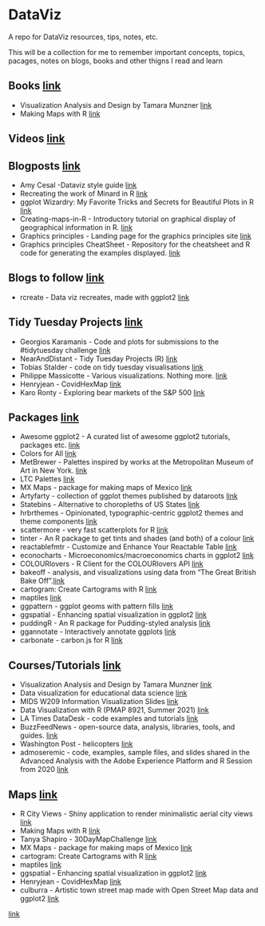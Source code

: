 # DataViz
A repo for DataViz resources, tips, notes, etc. 

This will be a collection for me to remember important concepts, topics, pacages, notes on blogs, books and other thigns I read and learn


## Books [link]()
* Visualization Analysis and Design by Tamara Munzner [link](https://www.cs.ubc.ca/~tmm/vadbook/)
* Making Maps with R [link](https://bookdown.org/nicohahn/making_maps_with_r5/docs/introduction.html)

## Videos [link]()

## Blogposts [link]()
* Amy Cesal -Dataviz style guide [link](https://github.com/amycesal/dataviz-style-guide)
* Recreating the work of Minard in R [link](https://github.com/schochastics/minard)
* ggplot Wizardry: My Favorite Tricks and Secrets for Beautiful Plots in R [link](https://github.com/z3tt/OutlierConf2021)
* Creating-maps-in-R - Introductory tutorial on graphical display of geographical information in R. [link](https://github.com/Robinlovelace/Creating-maps-in-R)
* Graphics principles - Landing page for the graphics principles site [link](https://github.com/GraphicsPrinciples/GraphicsPrinciples.github.io)
* Graphics principles CheatSheet - Repository for the cheatsheet and R code for generating the examples displayed. [link](https://github.com/GraphicsPrinciples/CheatSheet)

## Blogs to follow [link]()
* rcreate - Data viz recreates, made with ggplot2 [link](https://github.com/haro-ca/rcreate)


## Tidy Tuesday Projects [link]()
* Georgios Karamanis - Code and plots for submissions to the #tidytuesday challenge [link](https://github.com/gkaramanis/tidytuesday)
* NearAndDistant - Tidy Tuesday Projects (R) [link](https://github.com/NearAndDistant/data_science_with_r)
* Tobias Stalder - code on tidy tuesday visualisations [link](https://github.com/toebR/Tidy-Tuesday)
* Philippe Massicotte - Various visualizations. Nothing more. [link](https://github.com/PMassicotte/dataviz)
* Henryjean - CovidHexMap [link](https://github.com/Henryjean/CovidHexMap)
* Karo Ronty - Exploring bear markets of the S&P 500 [link](https://github.com/KaroRonty/BearMarkets)



## Packages [link]()
* Awesome ggplot2 - A curated list of awesome ggplot2 tutorials, packages etc. [link](https://github.com/erikgahner/awesome-ggplot2)
* Colors for All [link](https://github.com/mtennekes/cols4all)
* MetBrewer - Palettes inspired by works at the Metropolitan Museum of Art in New York. [link](https://github.com/BlakeRMills/MetBrewer)
* LTC Palettes [link](https://github.com/loukesio/ltc_palettes)
* MX Maps - package for making maps of Mexico [link](https://github.com/diegovalle/mxmaps)
* Artyfarty -  collection of ggplot themes published by dataroots [link](https://github.com/datarootsio/artyfarty)
* Statebins - Alternative to choropleths of US States [link](https://github.com/hrbrmstr/statebins)
* hrbrthemes - Opinionated, typographic-centric ggplot2 themes and theme components [link](https://github.com/hrbrmstr/hrbrthemes)
* scattermore - very fast scatterplots for R [link](https://github.com/exaexa/scattermore#scattermore)
* tinter - An R package to get tints and shades (and both) of a colour [link](https://github.com/sebdalgarno/tinter)
* reactablefmtr - Customize and Enhance Your Reactable Table [link](https://github.com/kcuilla/reactablefmtr)
* econocharts - Microeconomics/macroeconomics charts in ggplot2 [link](https://github.com/R-CoderDotCom/econocharts)
* COLOURlovers - R Client for the COLOURlovers API [link](https://github.com/andrewheiss/colourlovers)
* bakeoff -  analysis, and visualizations using data from “The Great British Bake Off”.[link](https://github.com/apreshill/bakeoff)
* cartogram: Create Cartograms with R [link](https://github.com/sjewo/cartogram)
* maptiles [link](https://github.com/riatelab/maptiles)
* ggpattern - ggplot geoms with pattern fills [link](https://github.com/coolbutuseless/ggpattern)
* ggspatial - Enhancing spatial visualization in ggplot2 [link](https://github.com/paleolimbot/ggspatial)
* puddingR - An R package for Pudding-styled analysis [link](https://github.com/the-pudding/puddingR)
* ggannotate - Interactively annotate ggplots [link](https://github.com/MattCowgill/ggannotate)   
* carbonate - carbon.js for R [link](https://github.com/yonicd/carbonate)

## Courses/Tutorials [link]()
* Visualization Analysis and Design by Tamara Munzner [link](https://www.cs.ubc.ca/~tmm/vadbook/)
* Data visualization for educational data science [link](https://github.com/uo-datasci-specialization/c2-dataviz-2021)
* MIDS W209 Information Visualization Slides [link](https://github.com/john-guerra/MIDS_W209_Information_Visualization_Slides)
* Data Visualization with R (PMAP 8921, Summer 2021) [link](https://github.com/andrewheiss/datavizs21.classes.andrewheiss.com)
* LA Times DataDesk - code examples and tutorials [link](https://github.com/datadesk/tutorials)
* BuzzFeedNews - open-source data, analysis, libraries, tools, and guides. [link](https://github.com/BuzzFeedNews/everything)
* Washington Post - helicopters  [link](https://github.com/wpinvestigative/helicopters_dc)
* admoseremic - code, examples, sample files, and slides shared in the Advanced Analysis with the Adobe Experience Platform and R Session from 2020 [link](https://github.com/admoseremic/summit2020)

## Maps [link]()
* R City Views - Shiny application to render minimalistic aerial city views [link](https://github.com/barajap1?tab=stars)
* Making Maps with R [link](https://bookdown.org/nicohahn/making_maps_with_r5/docs/introduction.html)
* Tanya Shapiro - 30DayMapChallenge [link](https://github.com/tashapiro/30DayMapChallenge)
* MX Maps - package for making maps of Mexico [link](https://github.com/diegovalle/mxmaps)
* cartogram: Create Cartograms with R [link](https://github.com/sjewo/cartogram)
* maptiles [link](https://github.com/riatelab/maptiles)
* ggspatial - Enhancing spatial visualization in ggplot2 [link](https://github.com/paleolimbot/ggspatial)
* Henryjean - CovidHexMap [link](https://github.com/Henryjean/CovidHexMap)
* culburra - Artistic town street map made with Open Street Map data and ggplot2 [link](https://github.com/deanmarchiori/culburra)

[link]()
